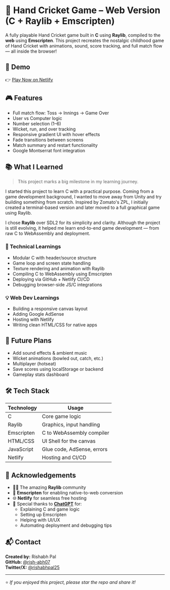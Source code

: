# 🏏 Hand Cricket Game – Web Version (C + Raylib + Emscripten)

A fully playable Hand Cricket game built in **C** using **Raylib**, compiled to the **web** using **Emscripten**. This project recreates the nostalgic childhood game of Hand Cricket with animations, sound, score tracking, and full match flow — all inside the browser!

## 🚀 Demo
👉 [Play Now on Netlify](https://your-netlify-url.netlify.app)

## 🎮 Features
- Full match flow: Toss → Innings → Game Over
- User vs Computer logic
- Number selection (1–6)
- Wicket, run, and over tracking
- Responsive gradient UI with hover effects
- Fade transitions between screens
- Match summary and restart functionality
- Google Montserrat font integration

## 📚 What I Learned

> This project marks a big milestone in my learning journey.

I started this project to learn C with a practical purpose. Coming from a game development background, I wanted to move away from Unity and try building something from scratch. Inspired by Zomato's ZPL, I initially created a terminal-based version and later moved to a full graphical game using Raylib.

I chose **Raylib** over SDL2 for its simplicity and clarity. Although the project is still evolving, it helped me learn end-to-end game development — from raw C to WebAssembly and deployment.

### 🔧 Technical Learnings
- Modular C with header/source structure
- Game loop and screen state handling
- Texture rendering and animation with Raylib
- Compiling C to WebAssembly using Emscripten
- Deploying via GitHub + Netlify CI/CD
- Debugging browser-side JS/C integrations

### 💡 Web Dev Learnings
- Building a responsive canvas layout
- Adding Google AdSense
- Hosting with Netlify
- Writing clean HTML/CSS for native apps

## 🧠 Future Plans
- Add sound effects & ambient music
- Wicket animations (bowled out, catch, etc.)
- Multiplayer (hotseat)
- Save scores using localStorage or backend
- Gameplay stats dashboard

## 🛠️ Tech Stack

| Technology | Usage                      |
|------------|----------------------------|
| C          | Core game logic            |
| Raylib     | Graphics, input handling   |
| Emscripten | C to WebAssembly compiler  |
| HTML/CSS   | UI Shell for the canvas    |
| JavaScript | Glue code, AdSense, errors |
| Netlify    | Hosting and CI/CD          |

## 🙌 Acknowledgements

- 👨‍💻 The amazing **Raylib** community
- 🧩 **Emscripten** for enabling native-to-web conversion
- 🌐 **Netlify** for seamless free hosting
- 🤖 Special thanks to **[ChatGPT](https://chat.openai.com/)** for:
  - Explaining C and game logic
  - Setting up Emscripten
  - Helping with UI/UX
  - Automating deployment and debugging tips

## 📬 Contact

**Created by:** Rishabh Pal  
**GitHub:** [@rish-abh07](https://github.com/rish-abh07)  
**Twitter/X:** [@rishabhpal25](https://x.com/rishabhpal25)

---

⭐️ *If you enjoyed this project, please star the repo and share it!*
